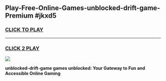 
## Play-Free-Online-Games-unblocked-drift-game-Premium #jkxd5
<h3>
<a href="https://premium.freeplayer.one?title=unblocked-drift-game&ref=8M">CLICK TO PLAY</a></h3>
<hr>

<h3>
<a href="https://premium.freeplayer.one?title=unblocked-drift-game&ref=8M">CLICK 2 PLAY</a>
  
</h3>

<a href="https://premium.freeplayer.one?title=unblocked-drift-game&ref=8M"><img src="https://clearcache.store/games.png"></a>


**unblocked-drift-game games unblocked: Your Gateway to Fun and Accessible Online Gaming**
